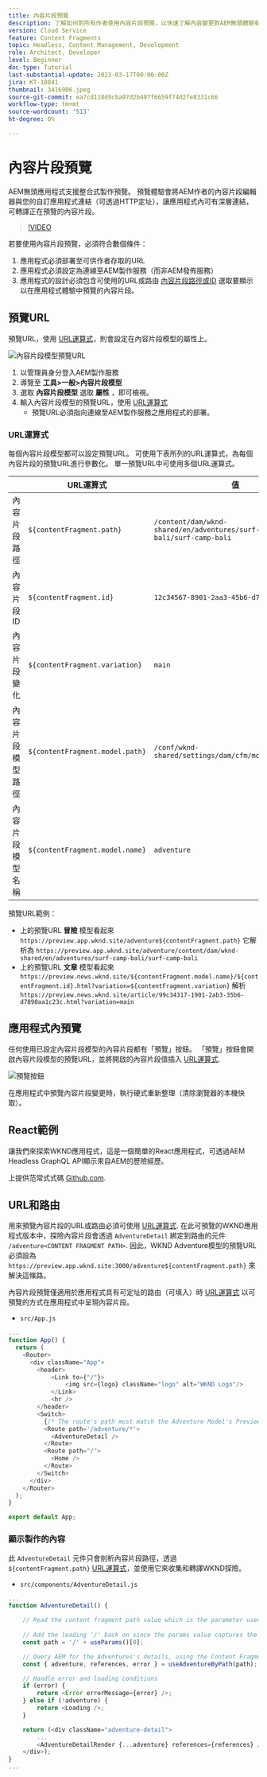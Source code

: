 ```yaml
---
title: 內容片段預覽
description: 了解如何對所有作者使用內容片段預覽，以快速了解內容變更對AEM無頭體驗有何影響。
version: Cloud Service
feature: Content Fragments
topic: Headless, Content Management, Development
role: Architect, Developer
level: Beginner
doc-type: Tutorial
last-substantial-update: 2023-03-17T00:00:00Z
jira: KT-10841
thumbnail: 3416906.jpeg
source-git-commit: ea7cd118d9cba97d2b497f6659f74d2fe8331c66
workflow-type: tm+mt
source-wordcount: '513'
ht-degree: 0%

---
```



# 內容片段預覽

AEM無頭應用程式支援整合式製作預覽。 預覽體驗會將AEM作者的內容片段編輯器與您的自訂應用程式連結（可透過HTTP定址），讓應用程式內可有深層連結，可轉譯正在預覽的內容片段。

>[!VIDEO](https://video.tv.adobe.com/v/3416906/?quality=12&learn=on)

若要使用內容片段預覽，必須符合數個條件：

1. 應用程式必須部署至可供作者存取的URL
1. 應用程式必須設定為連線至AEM製作服務（而非AEM發佈服務）
1. 應用程式的設計必須包含可使用的URL或路由 [內容片段路徑或ID](#url-expressions) 選取要顯示以在應用程式體驗中預覽的內容片段。

## 預覽URL

預覽URL，使用 [URL運算式](#url-expressions)，則會設定在內容片段模型的屬性上。

![內容片段模型預覽URL](./assets/preview/cf-model-preview-url.png)

1. 以管理員身分登入AEM製作服務
1. 導覽至 __工具>一般>內容片段模型__
1. 選取 __內容片段模型__ 選取 __屬性__ ，即可檢視。
1. 輸入內容片段模型的預覽URL，使用 [URL運算式](#url-expressions)
   + 預覽URL必須指向連線至AEM製作服務之應用程式的部署。

### URL運算式

每個內容片段模型都可以設定預覽URL。 可使用下表所列的URL運算式，為每個內容片段的預覽URL進行參數化。 單一預覽URL中可使用多個URL運算式。

|  | URL運算式 | 值 |
| --------------------------------------- | ----------------------------------- | ----------- |
| 內容片段路徑 | `${contentFragment.path}` | `/content/dam/wknd-shared/en/adventures/surf-camp-bali/surf-camp-bali` |
| 內容片段ID | `${contentFragment.id}` | `12c34567-8901-2aa3-45b6-d7890aa1c23c` |
| 內容片段變化 | `${contentFragment.variation}` | `main` |
| 內容片段模型路徑 | `${contentFragment.model.path}` | `/conf/wknd-shared/settings/dam/cfm/models/adventure` |
| 內容片段模型名稱 | `${contentFragment.model.name}` | `adventure` |

預覽URL範例：

+ 上的預覽URL __冒險__ 模型看起來 `https://preview.app.wknd.site/adventure${contentFragment.path}` 它解析為 `https://preview.app.wknd.site/adventure/content/dam/wknd-shared/en/adventures/surf-camp-bali/surf-camp-bali`
+ 上的預覽URL __文章__ 模型看起來 `https://preview.news.wknd.site/${contentFragment.model.name}/${contentFragment.id}.html?variation=${contentFragment.variation}` 解析 `https://preview.news.wknd.site/article/99c34317-1901-2ab3-35b6-d7890aa1c23c.html?variation=main`

## 應用程式內預覽

任何使用已設定內容片段模型的內容片段都有「預覽」按鈕。 「預覽」按鈕會開啟內容片段模型的預覽URL，並將開啟的內容片段值插入 [URL運算式](#url-expressions).

![預覽按鈕](./assets/preview/preview-button.png)

在應用程式中預覽內容片段變更時，執行硬式重新整理（清除瀏覽器的本機快取）。

## React範例

讓我們來探索WKND應用程式，這是一個簡單的React應用程式，可透過AEM Headless GraphQL API顯示來自AEM的歷險經歷。

上提供范常式式碼 [Github.com](https://github.com/adobe/aem-guides-wknd-graphql/tree/main/preview-app).

## URL和路由

用來預覽內容片段的URL或路由必須可使用 [URL運算式](#url-expressions). 在此可預覽的WKND應用程式版本中，探險內容片段會透過 `AdventureDetail` 綁定到路由的元件 `/adventure<CONTENT FRAGMENT PATH>`. 因此，WKND Adventure模型的預覽URL必須設為 `https://preview.app.wknd.site:3000/adventure${contentFragment.path}` 來解決這條路。

內容片段預覽僅適用於應用程式具有可定址的路由（可填入）時 [URL運算式](#url-expressions) 以可預覽的方式在應用程式中呈現內容片段。

+ `src/App.js`

```javascript
...
function App() {
  return (
    <Router>
      <div className="App">
        <header>
            <Link to={"/"}>
                <img src={logo} className="logo" alt="WKND Logo"/>
            </Link>        
            <hr />
        </header>
        <Switch>
          {/* The route's path must match the Adventure Model's Preview URL expression. In React since the path has `/` you must use wildcards to match instead of the usual `:path` */}
          <Route path='/adventure/*'>
            <AdventureDetail />
          </Route>
          <Route path="/">
            <Home />
          </Route>
        </Switch>
      </div>
    </Router>
  );
}

export default App;
```

### 顯示製作的內容

此 `AdventureDetail` 元件只會剖析內容片段路徑，透過 `${contentFragment.path}` [URL運算式](#url-expressions)，並使用它來收集和轉譯WKND探險。

+ `src/components/AdventureDetail.js`

```javascript
...
function AdventureDetail() {

    // Read the content fragment path value which is the parameter used to query for the adventure's details
    
    // Add the leading '/' back on since the params value captures the `*` wildcard in `/adventure/*`, or everything after the first `/` in the Content Fragment path.
    const path = '/' + useParams()[0];

    // Query AEM for the Adventures's details, using the Content Fragment's `path`
    const { adventure, references, error } = useAdventureByPath(path);

    // Handle error and loading conditions
    if (error) {
        return <Error errorMessage={error} />;
    } else if (!adventure) {
        return <Loading />;
    }

    return (<div className="adventure-detail">
        ...
        <AdventureDetailRender {...adventure} references={references} />
    </div>);
}
...
```
